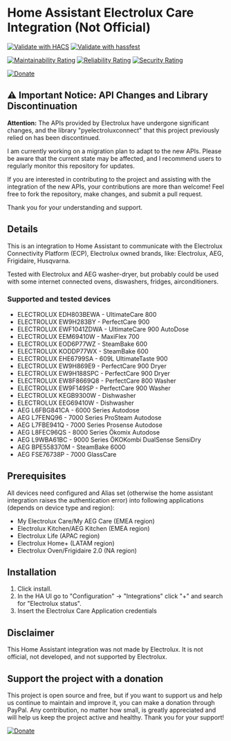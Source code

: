 # Home Assistant Electrolux Care Integration (Not Official)

[![Validate with HACS](https://github.com/andersdreyer/homeassistant_electrolux_status/actions/workflows/hacs.yml/badge.svg)](https://github.com/andersdreyer/homeassistant_electrolux_status/actions/workflows/hacs.yml)
[![Validate with hassfest](https://github.com/andersdreyer/homeassistant_electrolux_status/actions/workflows/hassfest.yml/badge.svg)](https://github.com/andersdreyer/homeassistant_electrolux_status/actions/workflows/hassfest.yml)

[![Maintainability Rating](https://sonarcloud.io/api/project_badges/measure?project=mauro-midolo_homeassistant_electrolux_status&metric=sqale_rating)](https://sonarcloud.io/summary/new_code?id=mauro-midolo_homeassistant_electrolux_status)
[![Reliability Rating](https://sonarcloud.io/api/project_badges/measure?project=mauro-midolo_homeassistant_electrolux_status&metric=reliability_rating)](https://sonarcloud.io/summary/new_code?id=mauro-midolo_homeassistant_electrolux_status)
[![Security Rating](https://sonarcloud.io/api/project_badges/measure?project=mauro-midolo_homeassistant_electrolux_status&metric=security_rating)](https://sonarcloud.io/summary/new_code?id=mauro-midolo_homeassistant_electrolux_status)

[![Donate](https://img.shields.io/static/v1?label=PayPal&message=Buy%20Me%20a%20Coffee&color=green&logo=PayPal)](https://paypal.me/mauromi?country.x=IT&locale.x=it_IT)
## ⚠️ Important Notice: API Changes and Library Discontinuation

**Attention:** The APIs provided by Electrolux have undergone significant changes, and the library "pyelectroluxconnect" that this project previously relied on has been discontinued.

I am currently working on a migration plan to adapt to the new APIs. Please be aware that the current state may be affected, and I recommend users to regularly monitor this repository for updates.

If you are interested in contributing to the project and assisting with the integration of the new APIs, your contributions are more than welcome! Feel free to fork the repository, make changes, and submit a pull request.

Thank you for your understanding and support.

## Details
This is an integration to Home Assistant to communicate with the Electrolux Connectivity Platform (ECP), Electrolux owned brands, like: Electrolux, AEG, Frigidaire, Husqvarna.

Tested with Electrolux and AEG washer-dryer, but probably could be used with some internet connected ovens, diswashers, fridges, airconditioners.

### Supported and tested devices

- ELECTROLUX EDH803BEWA - UltimateCare 800
- ELECTROLUX EW9H283BY - PerfectCare 900
- ELECTROLUX EWF1041ZDWA - UltimateCare 900 AutoDose
- ELECTROLUX EEM69410W - MaxiFlex 700
- ELECTROLUX EOD6P77WZ - SteamBake 600
- ELECTROLUX KODDP77WX - SteamBake 600
- ELECTROLUX EHE6799SA - 609L UltimateTaste 900
- ELECTROLUX EW9H869E9 - PerfectCare 900 Dryer
- ELECTROLUX EW9H188SPC - PerfectCare 900 Dryer
- ELECTROLUX EW8F8669Q8 - PerfectCare 800 Washer
- ELECTROLUX EW9F149SP - PerfectCare 900 Washer
- ELECTROLUX KEGB9300W - Dishwasher
- ELECTROLUX EEG69410W - Dishwasher 
- AEG L6FBG841CA - 6000 Series Autodose
- AEG L7FENQ96 - 7000 Series ProSteam Autodose
- AEG L7FBE941Q - 7000 Series Prosense Autodose
- AEG L8FEC96QS - 8000 Series Ökomix Autodose
- AEG L9WBA61BC - 9000 Series ÖKOKombi DualSense SensiDry
- AEG BPE558370M - SteamBake 6000
- AEG FSE76738P - 7000 GlassCare

## Prerequisites
All devices need configured and Alias set (otherwise the home assistant integration raises the authentication error) into following applications (depends on device type and region):
- My Electrolux Care/My AEG Care (EMEA region)
- Electrolux Kitchen/AEG Kitchen (EMEA region)
- Electrolux Life (APAC region)
- Electrolux Home+ (LATAM region)
- Electrolux Oven/Frigidaire 2.0 (NA region)

## Installation
1. Click install.
2. In the HA UI go to "Configuration" -> "Integrations" click "+" and search for "Electrolux status".
3. Insert the Electrolux Care Application credentials

## Disclaimer
This Home Assistant integration was not made by Electrolux. It is not official, not developed, and not supported by Electrolux.

## Support the project with a donation
This project is open source and free, but if you want to support us and help us continue to maintain and improve it, you can make a donation through PayPal. 
Any contribution, no matter how small, is greatly appreciated and will help us keep the project active and healthy. Thank you for your support!

[![Donate](https://img.shields.io/static/v1?label=PayPal&message=Buy%20Me%20a%20Coffee&color=green&logo=PayPal)](https://paypal.me/mauromi?country.x=IT&locale.x=it_IT)


